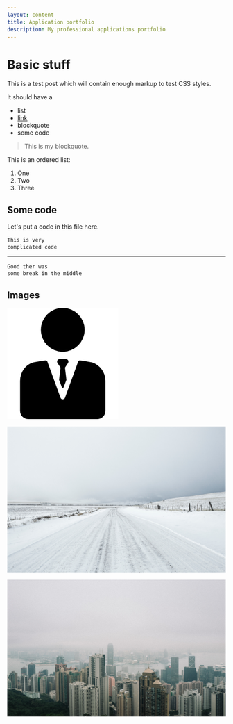 ```yaml
---
layout: content
title: Application portfolio
description: My professional applications portfolio
---
```



# Basic stuff
This is a test post which will contain enough markup to test CSS styles.

It should have a
- list
- [link](http://attebury.me)
- blockquote
- some code

> This is my blockquote.

This is an ordered list:

1. One
2. Two
3. Three

## Some code
Let's put a code in this file here.

	This is very
	complicated code

<hr class="codebreak">

	Good ther was
	some break in the middle

## Images

![Mock Logo](/assets/img/manager.png)

![Mock Photo 1](/assets/img/mock-photo1.jpg)

![Mock Photo 1](/assets/img/mock-photo2.jpg)
